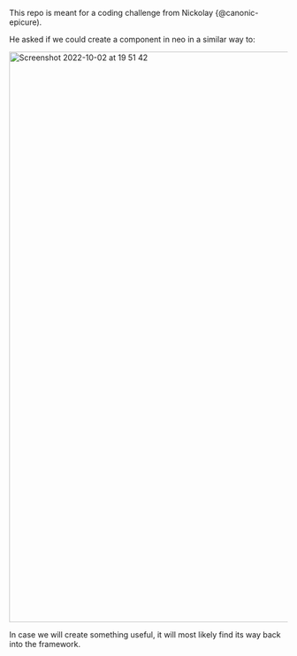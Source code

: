 This repo is meant for a coding challenge from Nickolay {@canonic-epicure).

He asked if we could create a component in neo in a similar way to:

<img width="1031" alt="Screenshot 2022-10-02 at 19 51 42" src="https://user-images.githubusercontent.com/1177434/193912254-7dc060f9-3398-4b35-9554-70f1dbff71c5.png">

In case we will create something useful, it will most likely find its way back into the framework.
